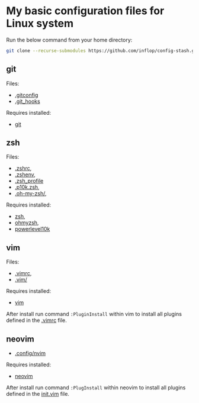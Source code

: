 # My basic configuration files for Linux system

Run the below command from your home directory:

```sh
git clone --recurse-submodules https://github.com/inflop/config-stash.git .
```

## git

Files:

- [.gitconfig](./.gitconfig)
- [.git_hooks](./.git_hooks/)

Requires installed:

- [git](https://git-scm.com/)

## zsh

Files:

- [.zshrc](./.zshrc),
- [.zshenv](./.zshenv),
- [.zsh_profile](./.zsh_profile)
- [.p10k.zsh](./.p10k.zsh),
- [.oh-my-zsh/](./.oh-my-zsh),

Requires installed:
- [zsh](https://www.zsh.org/),
- [ohmyzsh](https://github.com/ohmyzsh/ohmyzsh),
- [powerlevel10k](https://github.com/romkatv/powerlevel10k)

## vim

Files:

- [.vimrc](./.vimrc),
- [.vim/](./.vim)

Requires installed:

- [vim](https://www.vim.org/)

After install run command `:PluginInstall` within vim to install all plugins defined in the [.vimrc](./.vimrc) file.

## neovim

- [.config/nvim](./.config/nvim)

Requires installed:

- [neovim](https://neovim.io/)

After install run command `:PlugInstall` within neovim to install all plugins defined in the [init.vim](./.config/nvim/init.vim) file.
